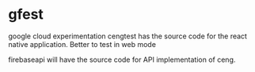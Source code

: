 # gfest
google cloud experimentation
cengtest has the source code for the react native application. Better to test in web mode

firebaseapi will have the source code for API implementation of ceng.
